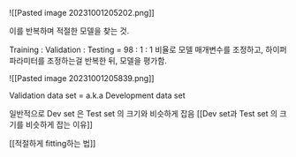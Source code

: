 ![[Pasted image 20231001205202.png]]

이를 반복하며 적절한 모델을 찾는 것.


Training : Validation : Testing  = 98 : 1 : 1 비율로
모델 매개변수를 조정하고, 하이퍼파라미터를 조정하는걸 반복한 뒤, 모델을 평가함.

![[Pasted image 20231001205839.png]]

Validation data set = a.k.a Development data set

일반적으로 Dev set 은 Test set 의 크기와 비슷하게 잡음
[[Dev set과 Test set 의 크기를 비슷하게 잡는 이유]]

[[적절하게 fitting하는 법]]